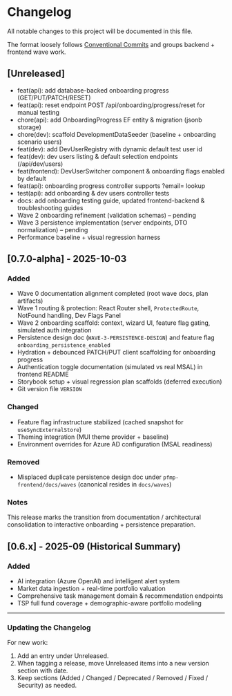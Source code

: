 # Changelog

All notable changes to this project will be documented in this file.

The format loosely follows [Conventional Commits](https://www.conventionalcommits.org/) and groups backend + frontend wave work.

## [Unreleased]
- feat(api): add database-backed onboarding progress (GET/PUT/PATCH/RESET)
- feat(api): reset endpoint POST /api/onboarding/progress/reset for manual testing
- chore(api): add OnboardingProgress EF entity & migration (jsonb storage)
- chore(dev): scaffold DevelopmentDataSeeder (baseline + onboarding scenario users)
- feat(dev): add DevUserRegistry with dynamic default test user id
- feat(dev): dev users listing & default selection endpoints (/api/dev/users)
- feat(frontend): DevUserSwitcher component & onboarding flags enabled by default
- feat(api): onboarding progress controller supports ?email= lookup
- test(api): add onboarding & dev users controller tests
- docs: add onboarding testing guide, updated frontend-backend & troubleshooting guides
- Wave 2 onboarding refinement (validation schemas) – pending
- Wave 3 persistence implementation (server endpoints, DTO normalization) – pending
- Performance baseline + visual regression harness

## [0.7.0-alpha] - 2025-10-03
### Added
- Wave 0 documentation alignment completed (root wave docs, plan artifacts)
- Wave 1 routing & protection: React Router shell, `ProtectedRoute`, NotFound handling, Dev Flags Panel
- Wave 2 onboarding scaffold: context, wizard UI, feature flag gating, simulated auth integration
- Persistence design doc (`WAVE-3-PERSISTENCE-DESIGN`) and feature flag `onboarding_persistence_enabled`
- Hydration + debounced PATCH/PUT client scaffolding for onboarding progress
- Authentication toggle documentation (simulated vs real MSAL) in frontend README
- Storybook setup + visual regression plan scaffolds (deferred execution)
- Git version file `VERSION`

### Changed
- Feature flag infrastructure stabilized (cached snapshot for `useSyncExternalStore`)
- Theming integration (MUI theme provider + baseline)
- Environment overrides for Azure AD configuration (MSAL readiness)

### Removed
- Misplaced duplicate persistence design doc under `pfmp-frontend/docs/waves` (canonical resides in `docs/waves`)

### Notes
This release marks the transition from documentation / architectural consolidation to interactive onboarding + persistence preparation.

## [0.6.x] - 2025-09 (Historical Summary)
### Added
- AI integration (Azure OpenAI) and intelligent alert system
- Market data ingestion + real-time portfolio valuation
- Comprehensive task management domain & recommendation endpoints
- TSP full fund coverage + demographic-aware portfolio modeling

---

### Updating the Changelog
For new work:
1. Add an entry under Unreleased.
2. When tagging a release, move Unreleased items into a new version section with date.
3. Keep sections (Added / Changed / Deprecated / Removed / Fixed / Security) as needed.

